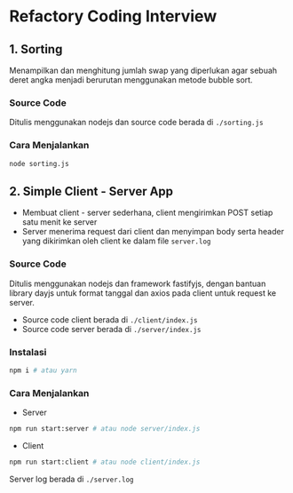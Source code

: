 # Refactory Coding Interview

## 1. Sorting
Menampilkan dan menghitung jumlah swap yang diperlukan agar sebuah deret angka menjadi berurutan menggunakan metode bubble sort.

### Source Code
Ditulis menggunakan nodejs dan source code berada di `./sorting.js`

### Cara Menjalankan
```bash
node sorting.js
```

## 2. Simple Client - Server App
- Membuat client - server sederhana, client mengirimkan POST setiap satu menit ke server
- Server menerima request dari client dan menyimpan body serta header yang dikirimkan oleh client ke dalam file `server.log`

### Source Code
Ditulis menggunakan nodejs dan framework fastifyjs, dengan bantuan library dayjs untuk format tanggal dan axios pada client untuk request ke server.
- Source code client berada di `./client/index.js`
- Source code server berada di `./server/index.js`

### Instalasi
```bash
npm i # atau yarn
```

### Cara Menjalankan
- Server
```bash
npm run start:server # atau node server/index.js
```
- Client
```bash
npm run start:client # atau node client/index.js
```

Server log berada di `./server.log`

